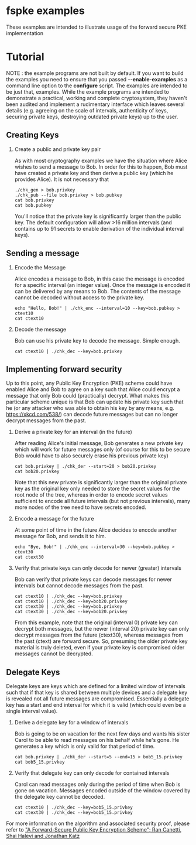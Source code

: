 # fspke examples

These examples are intended to illustrate usage of the forward secure PKE
implementation

# Tutorial

NOTE : the example programs are not built by default. If you want to build the
examples you need to ensure that you passed **--enable-examples** as a command line
option to the **configure** script. The examples are intended to be just that,
examples. While the example programs are intended to demonstrate a practical,
working and complete cryptosystem, they haven't been audited and implement
a rudimentary interface which leaves several details (e.g. agreeing on the scale
of intervals, authenticity of keys, securing private keys, destroying outdated
private keys) up to the user.

## Creating Keys

1. Create a public and private key pair

    As with most cryptography examples we have the situation where Alice wishes
    to send a message to Bob. In order for this to happen, Bob must have created
    a private key and then derive a public key (which he provides Alice). It is
    not necessary that 
    
    ```
    ./chk_gen > bob.privkey
    ./chk_pub --file bob.privkey > bob.pubkey
    cat bob.privkey
    cat bob.pubkey
    ```
    
    You'll notice that the private key is significantly larger than the public
    key. The default configuration will allow >16 million intervals (and
    contains up to 91 secrets to enable derivation of the individual interval
    keys).

## Sending a message

1. Encode the Message

    Alice encodes a message to Bob, in this case the message is encoded for a
    specific interval (an integer value). Once the message is encoded it can
    be delivered by any means to Bob. The contents of the message cannot be
    decoded without access to the private key.

    ```
    echo "Hello, Bob!" | ./chk_enc --interval=10 --key=bob.pubkey > ctext10
    cat ctext10
    ```

1. Decode the message

    Bob can use his private key to decode the message. Simple enough.
    
    ```
    cat ctext10 | ./chk_dec --key=bob.privkey
    ```

## Implementing forward security

Up to this point, any Public Key Encryption (PKE) scheme could have enabled
Alice and Bob to agree on a key such that Alice could encrypt a message
that only Bob could (practically) decrypt. What makes this particular scheme
unique is that Bob can update his private key such that he (or any attacker
who was able to obtain his key by any means, e.g. <https://xkcd.com/538/>) can
decode future messages but can no longer decrypt messages from the past.

1. Derive a private key for an interval (in the future)

    After reading Alice's initial message, Bob generates a new private key
    which will work for future messages only (of course for this to be secure
    Bob would have to also securely erase his previous private key)
    
    ```
    cat bob.privkey | ./chk_der --start=20 > bob20.privkey
    cat bob20.privkey
    ```

    Note that this new private is significantly larger than the original
    private key as the original key only needed to store the secret values
    for the root node of the tree, whereas in order to encode secret values
    sufficient to encode all future intervals (but not previous intervals),
    many more nodes of the tree need to have secrets encoded.

1. Encode a message for the future

    At some point of time in the future Alice decides to encode another
    message for Bob, and sends it to him.
    
    ```
    echo "Bye, Bob!" | ./chk_enc --interval=30 --key=bob.pubkey > ctext30
    cat ctext30
    ```

1. Verify that private keys can only decode for newer (greater) intervals

    Bob can verify that private keys can decode messages for newer intervals
    but cannot decode messages from the past.
    ```
    cat ctext10 | ./chk_dec --key=bob.privkey
    cat ctext10 | ./chk_dec --key=bob20.privkey
    cat ctext30 | ./chk_dec --key=bob.privkey
    cat ctext30 | ./chk_dec --key=bob20.privkey
    ```

    From this example, note that the original (interval 0) private key can
    decrypt both messages, but the newer (interval 20) private key can only
    decrypt messages from the future (ctext30), whereas messages from the past
    (ctext) are forward secure. So, presuming the older private key material is
    truly deleted, even if your private key is compromised older messages
    cannot be decrypted.

## Delegate Keys

Delegate keys are keys which are defined for a limited window of intervals such
that if that key is shared between multiple devices and a delegate key is
revealed not all future messages are compromised. Essentially a delegate key
has a start and end interval for which it is valid (which could even be a
single interval value).

1. Derive a delegate key for a window of intervals

    Bob is going to be on vacation for the next few days and wants his sister
    Carol to be able to read messages on his behalf while he's gone. He
    generates a key which is only valid for that period of time.

    ```
    cat bob.privkey | ./chk_der --start=5 --end=15 > bob5_15.privkey
    cat bob5_15.privkey
    ```

1. Verify that delegate key can only decode for contained intervals

    Carol can read messages only during the period of time when Bob is gone
    on vacation. Messages encoded outside of the window covered by the delegate
    key cannot be decoded.
    ```
    cat ctext10 | ./chk_dec --key=bob5_15.privkey
    cat ctext30 | ./chk_dec --key=bob5_15.privkey
    ```

For more information on the algorithm and associated security proof, please
refer to ["A Forward-Secure Public Key Encryption Scheme"; Ran Canetti, Shai Halevi and Jonathan Katz](https://eprint.iacr.org/2003/083.pdf)
